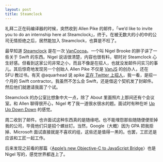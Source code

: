 ```yaml
---
layout: post
title: Steamclock
---
```


礼拜二正在码编译器的时候，突然收到 Allen Pike 的邮件，「we’d like to invite you to do an internship here at Steamclock」，终于。在被无数大的小的中的公司无情拒绝之后，居然能加入 Steamclock，也算是不枉了。

最早知道 [Steamclock](http://www.steamclock.com) 是在一次 [VanCocoa](http://vancocoa.caravan.io)。一个叫 Nigel Brooke 的胖子讲了一些关于 Swift 的东西。Nigel 说话很清楚，内容也很有料，顿时对 Steamclock 心生好感。但看到这家公司非常之小，而且不像是在招人，也就没发邮件问实习的事儿。其后惊奇地发现另一个创始人 Allen Pike 不仅是 [VanJS](http://www.meetup.com/vancouver-javascript-developers/) 的创办人，还在 SFU 教过书。有天 @aquarhead 说 apike [正在 Twitter 上招人](https://twitter.com/apike/status/567396621244055552)，我一看，是招一个月的 Swift contractor。我虽然不怎么会 Swift，还是借这个契机发了封邮件。然后他们就邀请我面了个试。

Steamclock 的办公室比想象中大一点，除了 About 里面照片上那间还有个会议室。和 Allen 聊得很开心，Nigel 考了我一道很水很水的题。面试时有种在听 [Up Up Down Down](http://www.upup.fm) 的感觉。

周二收到了邮件。也许面试这种东西真的是随缘吧。也不能埋怨那些随随便便拒掉我的公司，毕竟他们只是招个螺丝钉。当然，Google（大概）因为 GPA 把我拒掉、Microsoft 面试直接就是不喜欢的组，这些还是值得一黑的。也罢，工匠还是应该和工匠一起工作。

后来发现之前看的那篇〈[Apple’s new Objective-C to JavaScript Bridge](http://www.steamclock.com/blog/2013/05/apple-objective-c-javascript-bridge/)〉也是 Nigel 写的，感觉世界都连上了。
